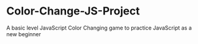 # Color-Change-JS-Project
A basic level  JavaScript Color Changing game to practice JavaScript as a new beginner  
